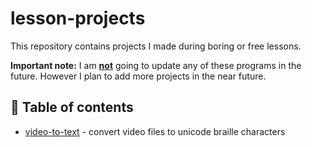 # lesson-projects

This repository contains projects I made during boring or free lessons.

**Important note:** I am <ins>**not**</ins> going to update any of these programs in the future. However I plan to add more projects in the near future.

## 🌵 Table of contents

- [video-to-text](video-to-text) - convert video files to unicode braille characters
